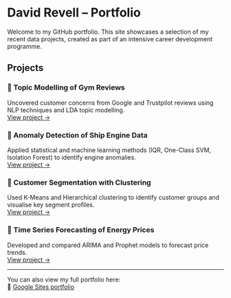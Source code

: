 # David Revell – Portfolio

Welcome to my GitHub portfolio. This site showcases a selection of my recent data projects, created as part of an intensive career development programme.

## Projects

### 📌 Topic Modelling of Gym Reviews
Uncovered customer concerns from Google and Trustpilot reviews using NLP techniques and LDA topic modelling.  
[View project →](#)

### 📌 Anomaly Detection of Ship Engine Data
Applied statistical and machine learning methods (IQR, One-Class SVM, Isolation Forest) to identify engine anomalies.  
[View project →](#)

### 📌 Customer Segmentation with Clustering
Used K-Means and Hierarchical clustering to identify customer groups and visualise key segment profiles.  
[View project →](#)

### 📌 Time Series Forecasting of Energy Prices
Developed and compared ARIMA and Prophet models to forecast price trends.  
[View project →](#)

---

You can also view my full portfolio here:  
🔗 [Google Sites portfolio](#)
